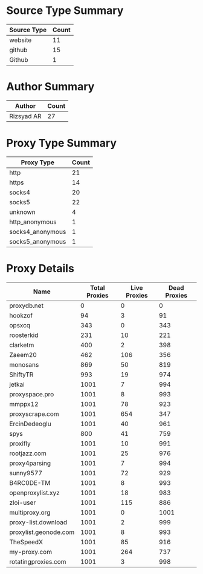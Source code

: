 # Source Type Summary

| Source Type | Count |
|-------------|-------|
| website | 11 |
| github | 15 |
| Github | 1 |


# Author Summary

| Author | Count |
|--------|-------|
| Rizsyad AR | 27 |


# Proxy Type Summary

| Proxy Type | Count |
|------------|-------|
| http | 21 |
| https | 14 |
| socks4 | 20 |
| socks5 | 22 |
| unknown | 4 |
| http_anonymous | 1 |
| socks4_anonymous | 1 |
| socks5_anonymous | 1 |


# Proxy Details

| Name | Total Proxies | Live Proxies | Dead Proxies |
|------|---------------|--------------|---------------|
| proxydb.net | 0 | 0 | 0 |
| hookzof | 94 | 3 | 91 |
| opsxcq | 343 | 0 | 343 |
| roosterkid | 231 | 10 | 221 |
| clarketm | 400 | 2 | 398 |
| Zaeem20 | 462 | 106 | 356 |
| monosans | 869 | 50 | 819 |
| ShiftyTR | 993 | 19 | 974 |
| jetkai | 1001 | 7 | 994 |
| proxyspace.pro | 1001 | 8 | 993 |
| mmppx12 | 1001 | 78 | 923 |
| proxyscrape.com | 1001 | 654 | 347 |
| ErcinDedeoglu | 1001 | 40 | 961 |
| spys | 800 | 41 | 759 |
| proxifly | 1001 | 10 | 991 |
| rootjazz.com | 1001 | 25 | 976 |
| proxy4parsing | 1001 | 7 | 994 |
| sunny9577 | 1001 | 72 | 929 |
| B4RC0DE-TM | 1001 | 8 | 993 |
| openproxylist.xyz | 1001 | 18 | 983 |
| zloi-user | 1001 | 115 | 886 |
| multiproxy.org | 1001 | 0 | 1001 |
| proxy-list.download | 1001 | 2 | 999 |
| proxylist.geonode.com | 1001 | 8 | 993 |
| TheSpeedX | 1001 | 85 | 916 |
| my-proxy.com | 1001 | 264 | 737 |
| rotatingproxies.com | 1001 | 3 | 998 |

